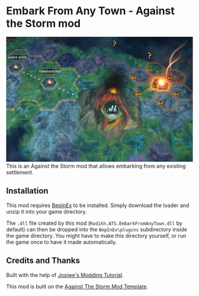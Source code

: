 # Embark From Any Town - Against the Storm mod

![Screenshot](screenshot.png "EmbarkFromAnyTown Mod")
This is an Against the Storm mod that allows embarking from any existing settlement.

## Installation

This mod requires [BepInEx](https://github.com/BepInEx/BepInEx) to be installed. Simply download the loader and unzip it into your game directory.

The `.dll` file created by this mod (`Rodikh.ATS.EmbarkFromAnyTown.dll` by default) can then be dropped into the `BepInEx\plugins` subdirectory inside the game directory. You might have to make this directory yourself, or run the game once to have it made automatically.


## Credits and Thanks

Built with the help of [Josiwe's Modding Tutorial](https://www.youtube.com/watch?v=U1b3lOKZIcw).

This mod is built on the [Against The Storm Mod Template](https://github.com/ats-mods/ModTemplate).
